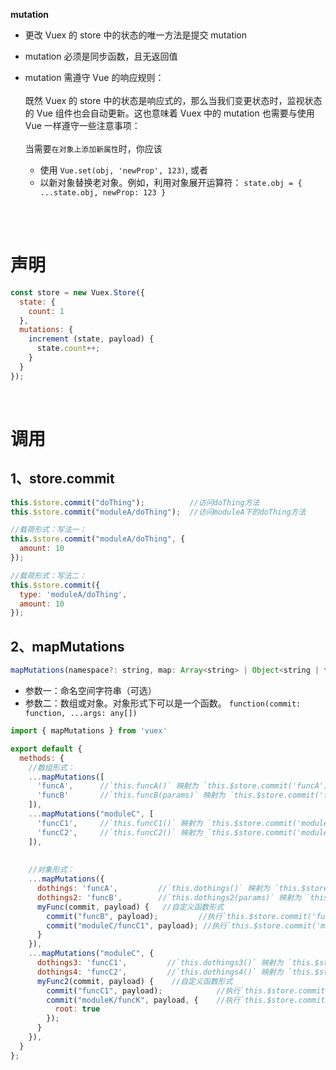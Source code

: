 **mutation**
- 更改 Vuex 的 store 中的状态的唯一方法是提交 mutation
- mutation 必须是同步函数，且无返回值
- mutation 需遵守 Vue 的响应规则：<br><br>
既然 Vuex 的 store 中的状态是响应式的，那么当我们变更状态时，监视状态的 Vue 组件也会自动更新。这也意味着 Vuex 中的 mutation 也需要与使用 Vue 一样遵守一些注意事项：<br><br>
    当需要`在对象上添加新属性`时，你应该

    - 使用 `Vue.set(obj, 'newProp', 123)`, 或者
    - 以新对象替换老对象。例如，利用对象展开运算符：  `state.obj = { ...state.obj, newProp: 123 }`


<br><br>

# 声明

```js
const store = new Vuex.Store({
  state: {
    count: 1
  },
  mutations: {
    increment (state, payload) {
      state.count++;
    }
  }
});
```

<br>

# 调用

## 1、store.commit

```js
this.$store.commit("doThing");          //访问doThing方法
this.$store.commit("moduleA/doThing");  //访问moduleA下的doThing方法

//载荷形式：写法一：
this.$store.commit("moduleA/doThing", {
  amount: 10
});

//载荷形式：写法二：
this.$store.commit({
  type: 'moduleA/doThing',
  amount: 10
});
```

## 2、mapMutations

```js
mapMutations(namespace?: string, map: Array<string> | Object<string | function>): Object
```
- 参数一：命名空间字符串（可选）
- 参数二：数组或对象。对象形式下可以是一个函数。 `function(commit: function, ...args: any[])`

```js
import { mapMutations } from 'vuex'

export default {
  methods: {
    //数组形式：
    ...mapMutations([
      'funcA',      //`this.funcA()` 映射为 `this.$store.commit('funcA')`
      'funcB'       //`this.funcB(params)` 映射为 `this.$store.commit('funcB', payload)` (载荷形式)
    ]),
    ...mapMutations("moduleC", [
      'funcC1',     //`this.funcC1()` 映射为 `this.$store.commit('moduleC/funcC1')`
      'funcC2',     //`this.funcC2()` 映射为 `this.$store.commit('moduleC/funcC2', payload)` (载荷形式)
    ]),
    
    
    //对象形式：
    ...mapMutations({
      dothings: 'funcA',         //`this.dothings()` 映射为 `this.$store.commit('funcA')`,
      dothings2: 'funcB',        //`this.dothings2(params)` 映射为 `this.$store.commit('funcB', payload)`  (载荷形式)
      myFunc(commit, payload) {   //自定义函数形式 
        commit("funcB", payload);         //执行`this.$store.commit('funcB', payload)`
        commit("moduleC/funcC1", payload); //执行`this.$store.commit('moduleC/funcC1', payload)`
      }
    }),
    ...mapMutations("moduleC", {
      dothings3: 'funcC1',         //`this.dothings3()` 映射为 `this.$store.commit('moduleC/funcC1')`
      dothings4: 'funcC2',         //`this.dothings4()` 映射为 `this.$store.commit('moduleC/funcC2', payload)` (载荷形式)
      myFunc2(commit, payload) {    //自定义函数形式 
        commit("funcC1", payload);            //执行`this.$store.commit('moduleC/funcC1')`
        commit("moduleK/funcK", payload, {    //执行`this.$store.commit('moduleK/funcK')`
          root: true
        });
      }
    }),
  }
};
```
